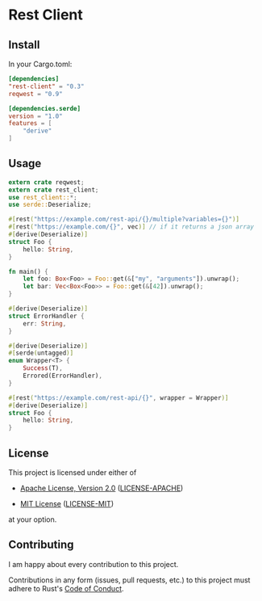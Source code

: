 # Rest Client

## Install

In your Cargo.toml:

```toml
[dependencies]
"rest-client" = "0.3"
reqwest = "0.9"

[dependencies.serde]
version = "1.0"
features = [
    "derive"
]
```

## Usage

```rust
extern crate reqwest;
extern crate rest_client;
use rest_client::*;
use serde::Deserialize;

#[rest("https://example.com/rest-api/{}/multiple?variables={}")]
#[rest("https://example.com/{}", vec)] // if it returns a json array
#[derive(Deserialize)]
struct Foo {
    hello: String,
}

fn main() {
    let foo: Box<Foo> = Foo::get(&["my", "arguments"]).unwrap();
    let bar: Vec<Box<Foo>> = Foo::get(&[42]).unwrap();
}
```

```rust
#[derive(Deserialize)]
struct ErrorHandler {
    err: String,
}

#[derive(Deserialize)]
#[serde(untagged)]
enum Wrapper<T> {
    Success(T),
    Errored(ErrorHandler),
}

#[rest("https://example.com/rest-api/{}", wrapper = Wrapper)]
#[derive(Deserialize)]
struct Foo {
    hello: String,
}
```

## License

This project is licensed under either of

* [Apache License, Version 2.0](http://www.apache.org/licenses/LICENSE-2.0)
  ([LICENSE-APACHE](LICENSE-APACHE))

* [MIT License](http://opensource.org/licenses/MIT)
  ([LICENSE-MIT](LICENSE-MIT))

at your option.

## Contributing

I am happy about every contribution to this project.

Contributions in any form (issues, pull requests, etc.) to this project
must adhere to Rust's [Code of Conduct].

[Code of Conduct]: https://www.rust-lang.org/en-US/conduct.html
